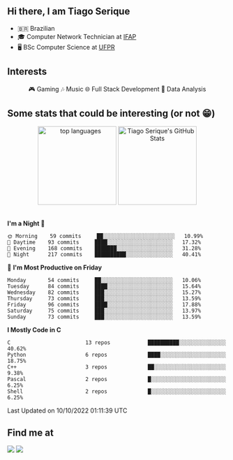 
<h2> Hi there, I am Tiago Serique</h2>

<div>
	<ul>
		<li>🇧🇷 Brazilian</li>
		<li>🎓 Computer Network Technician at <a href="https://www.ifap.edu.br/">IFAP</a></li>
		<li>🖥️ BSc Computer Science at <a href="https://www.ufpr.br/portalufpr/">UFPR</a></li>
	</ul>
</div>


<h2>Interests</h2>

<div align="center">
	🎮 Gaming 🎶 Music 🌐 Full Stack Development 🎲 Data Analysis
</div>


<h2>Some stats that could be interesting (or not 😁)</h2>

<div align="center">
	<img height="180em" src="https://github-readme-stats.vercel.app/api/top-langs/?layout=compact&theme=tokyonight&username=tiagoserique&langs_count=10&hide=makefile&exclude_repo=vim-mods" alt="top languages">
	<img height="180em" src="https://github-readme-stats.vercel.app/api?username=tiagoserique&count_private=true&show_icons=true&theme=tokyonight&include_all_commits=true" alt="Tiago Serique's GitHub Stats">
</div> 

<br>

<!--START_SECTION:waka-->
**I'm a Night 🦉** 

```text
🌞 Morning    59 commits     ██░░░░░░░░░░░░░░░░░░░░░░░   10.99% 
🌆 Daytime    93 commits     ████░░░░░░░░░░░░░░░░░░░░░   17.32% 
🌃 Evening    168 commits    ███████░░░░░░░░░░░░░░░░░░   31.28% 
🌙 Night      217 commits    ██████████░░░░░░░░░░░░░░░   40.41%

```
📅 **I'm Most Productive on Friday** 

```text
Monday       54 commits     ██░░░░░░░░░░░░░░░░░░░░░░░   10.06% 
Tuesday      84 commits     ████░░░░░░░░░░░░░░░░░░░░░   15.64% 
Wednesday    82 commits     ███░░░░░░░░░░░░░░░░░░░░░░   15.27% 
Thursday     73 commits     ███░░░░░░░░░░░░░░░░░░░░░░   13.59% 
Friday       96 commits     ████░░░░░░░░░░░░░░░░░░░░░   17.88% 
Saturday     75 commits     ███░░░░░░░░░░░░░░░░░░░░░░   13.97% 
Sunday       73 commits     ███░░░░░░░░░░░░░░░░░░░░░░   13.59%

```


**I Mostly Code in C** 

```text
C                        13 repos            ██████████░░░░░░░░░░░░░░░   40.62% 
Python                   6 repos             ████░░░░░░░░░░░░░░░░░░░░░   18.75% 
C++                      3 repos             ██░░░░░░░░░░░░░░░░░░░░░░░   9.38% 
Pascal                   2 repos             █░░░░░░░░░░░░░░░░░░░░░░░░   6.25% 
Shell                    2 repos             █░░░░░░░░░░░░░░░░░░░░░░░░   6.25%

```



 Last Updated on 10/10/2022 01:11:39 UTC
<!--END_SECTION:waka-->



<h2>Find me at</h2>

<div>
	<a href="https://www.linkedin.com/in/tiago-serique"><img src="https://img.shields.io/badge/LinkedIn-0077B5?style=for-the-badge&logo=linkedin&logoColor=white"></a>
	<a href="https://www.instagram.com/tecseit/"><img src="https://img.shields.io/badge/Instagram-E4405F?style=for-the-badge&logo=instagram&logoColor=white"></a>
</div>
